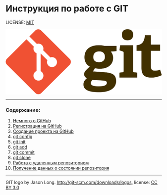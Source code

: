 # Инструкция по работе с GIT

LICENSE: [MIT](./license.md)

![](./1920px-Git-logo.svg.png)

---

### Содержание:
1. [Немного о GitHub](./git%20hub.md)
2. [Регистрация на GitHub](./registr.md)
3. [Создание проекта на GitHub](./creat%20project.md)
1. [git config](./config.md)
2. [git init](./init.md)
3. [git add](./add.md)
4. [git commit](./commit.md)
5. [git clone](./clone.md)
6. [Работа с удаленным репозиторием](./work%20repository.md)
7. [Получение данных о состоянии репозитория](./work%20repository2.md)


---

GIT logo by Jason Long. http://git-scm.com/downloads/logos, license: [CC BY 3.0](https://creativecommons.org/licenses/by/3.0/deed.en)